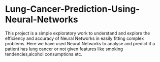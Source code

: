 # Lung-Cancer-Prediction-Using-Neural-Networks
This project is a simple exploratory work to understand and explore the efficiency and accuracy of Neural Networks in easily fitting complex problems. Here we have used Neural Networks to analyse and predict if a patient has lung cancer or not given features like smoking tendencies,alcohol consumptions etc.
